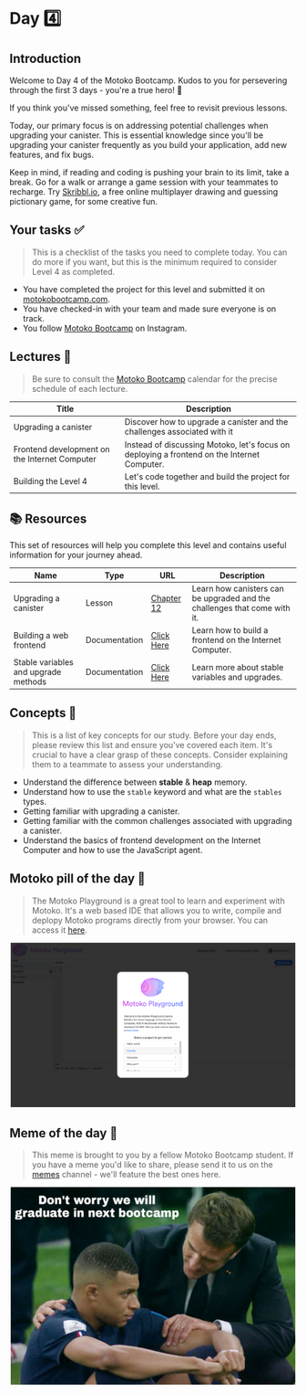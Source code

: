 # Day 4️⃣

## Introduction

Welcome to Day 4 of the Motoko Bootcamp.
Kudos to you for persevering through the first 3 days - you're a true hero! 🦸

If you think you've missed something, feel free to revisit previous lessons.

Today, our primary focus is on addressing potential challenges when upgrading your canister. This is essential knowledge since you'll be upgrading your canister frequently as you build your application, add new features, and fix bugs.

Keep in mind, if reading and coding is pushing your brain to its limit, take a break. Go for a walk or arrange a game session with your teammates to recharge. Try [Skribbl.io](https://skribbl.io/), a free online multiplayer drawing and guessing pictionary game, for some creative fun.

## Your tasks ✅

> This is a checklist of the tasks you need to complete today. You can do more if you want, but this is the minimum required to consider Level 4 as completed.

- You have completed the project for this level and submitted it on [motokobootcamp.com](https://motokobootcamp.com/).
- You have checked-in with your team and made sure everyone is on track.
- You follow [Motoko Bootcamp](https://www.instagram.com/motokobootcamp/) on Instagram.

## Lectures 🍿

> Be sure to consult the [Motoko Bootcamp](https://calendar.google.com/calendar/u/0/embed?src=c_1a1c0c95f41c3d5729532726aaa57d96e991c5d3254b0f9e02fdf4d9babf4401@group.calendar.google.com) calendar for the precise schedule of each lecture.

| Title                                         | Description                                                                                 |
| --------------------------------------------- | ------------------------------------------------------------------------------------------- |
| Upgrading a canister                          | Discover how to upgrade a canister and the challenges associated with it                    |
| Frontend development on the Internet Computer | Instead of discussing Motoko, let's focus on deploying a frontend on the Internet Computer. |
| Building the Level 4                          | Let's code together and build the project for this level.                                   |

## 📚 Resources

This set of resources will help you complete this level and contains useful information for your journey ahead.

| Name                                 | Type          | URL                                                                                                       | Description                                                               |
| ------------------------------------ | ------------- | --------------------------------------------------------------------------------------------------------- | ------------------------------------------------------------------------- |
| Upgrading a canister                 | Lesson        | [Chapter 12](https://github.com/motoko-bootcamp/dao-adventure/blob/main/lessons/chapter-13/CHAPTER-13.MD) | Learn how canisters can be upgraded and the challenges that come with it. |
| Building a web frontend              | Documentation | [Click Here](https://internetcomputer.org/docs/current/developer-docs/frontend/)                          | Learn how to build a frontend on the Internet Computer.                   |
| Stable variables and upgrade methods | Documentation | [Click Here](https://internetcomputer.org/docs/current/motoko/main/upgrades)                              | Learn more about stable variables and upgrades.                           |

## Concepts 🧠

> This is a list of key concepts for our study. Before your day ends, please review this list and ensure you've covered each item. It's crucial to have a clear grasp of these concepts. Consider explaining them to a teammate to assess your understanding.

- Understand the difference between **stable** & **heap** memory.
- Understand how to use the `stable` keyword and what are the `stables `types.
- Getting familiar with upgrading a canister.
- Getting familiar with the common challenges associated with upgrading a canister.
- Understand the basics of frontend development on the Internet Computer and how to use the JavaScript agent.

## Motoko pill of the day 💊

> The Motoko Playground is a great tool to learn and experiment with Motoko. It's a web based IDE that allows you to write, compile and deplopy Motoko programs directly from your browser. You can access it [here](https://m7sm4-2iaaa-aaaab-qabra-cai.raw.ic0.app/).

<p align="center">
    <img src="../../assets/level_4/guide/motoko_playground.png" style="width: 500px;" />
</p>

## Meme of the day 🙈

> This meme is brought to you by a fellow Motoko Bootcamp student. If you have a meme you'd like to share, please send it to us on the [memes](https://discord.gg/vwEC5RcKBv) channel - we'll feature the best ones here.

<p align="center">
    <img src="../../assets/level_4/guide/meme_level_4.jpg" style="width: 500px;" />
</p>
